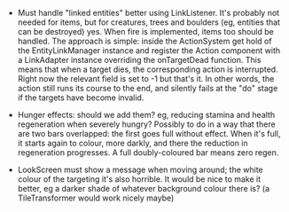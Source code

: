
- Must handle "linked entities" better using LinkListener. It's probably not needed for items, but for creatures, trees
  and boulders (eg, entities that can be destroyed) yes. When fire is implemented, items too should be handled.
  The approach is simple: inside the ActionSystem get hold of the EntityLinkManager instance and register
  the Action component with a LinkAdapter instance overriding the onTargetDead function.
  This means that when a target dies, the corresponding action is interrupted. Right now the relevant field is
  set to -1 but that's it. In other words, the action still runs its course to the end, and silently fails at
  the "do" stage if the targets have become invalid.
  
- Hunger effects: should we add them? eg, reducing stamina and health regeneration when severely hungry?
  Possibly to do in a way that there are two bars overlapped: the first goes full without effect. When it's full,
  it starts again to colour, more darkly, and there the reduction in regeneration progresses.
  A full doubly-coloured bar means zero regen.

- LookScreen must show a message when moving around; the white colour of the targeting it's also horrible. It would be
  nice to make it better, eg a darker shade of whatever background colour there is? (a TileTransformer would work nicely
  maybe)
